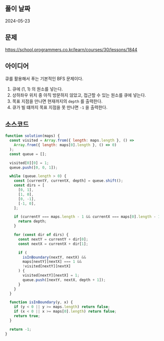 ## 풀이 날짜

2024-05-23

## 문제

https://school.programmers.co.kr/learn/courses/30/lessons/1844

## 아이디어

큐를 활용해서 푸는 기본적인 BFS 문제이다.

1. 큐에 (1, 1) 의 원소를 넣는다.
2. 상하좌우 위치 중 아직 방문하지 않았고, 접근할 수 있는 원소를 큐에 넣는다.
3. 목표 지점을 만나면 현재까지의 `depth` 를 출력한다.
4. 큐가 빌 떄까지 목표 지점을 못 만나면 `-1` 을 출력한다.

## 소스코드

```js
function solution(maps) {
  const visited = Array.from({ length: maps.length }, () =>
    Array.from({ length: maps[0].length }, () => 0)
  );
  const queue = [];

  visited[0][0] = 1;
  queue.push([0, 0, 1]);

  while (queue.length > 0) {
    const [currentY, currentX, depth] = queue.shift();
    const dirs = [
      [0, 1],
      [1, 0],
      [0, -1],
      [-1, 0],
    ];

    if (currentY === maps.length - 1 && currentX === maps[0].length - 1) {
      return depth;
    }

    for (const dir of dirs) {
      const nextY = currentY + dir[0];
      const nextX = currentX + dir[1];

      if (
        isInBoundary(nextY, nextX) &&
        maps[nextY][nextX] === 1 &&
        !visited[nextY][nextX]
      ) {
        visited[nextY][nextX] = 1;
        queue.push([nextY, nextX, depth + 1]);
      }
    }
  }

  function isInBoundary(y, x) {
    if (y < 0 || y >= maps.length) return false;
    if (x < 0 || x >= maps[0].length) return false;
    return true;
  }

  return -1;
}
```
